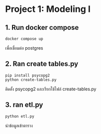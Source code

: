# Project 1: Modeling I
## 1. Run docker compose
```
docker compose up
```
เพื่อเชื่อมต่อ postgres

## 2. Ran create tables.py
```
pip install psycopg2
python create-tables.py
```
ติดตั้ง psycopg2 และเรียกใช้ไฟล์ create-tables.py

## 3. ran etl.py
```
python etl.py
```
นำข้อมูลเข้าตาราง